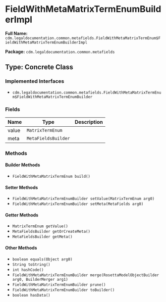 # FieldWithMetaMatrixTermEnumBuilderImpl

**Full Name:** `cdm.legaldocumentation.common.metafields.FieldWithMetaMatrixTermEnum$FieldWithMetaMatrixTermEnumBuilderImpl`

**Package:** `cdm.legaldocumentation.common.metafields`

## Type: Concrete Class

### Implemented Interfaces

- `cdm.legaldocumentation.common.metafields.FieldWithMetaMatrixTermEnum$FieldWithMetaMatrixTermEnumBuilder`

### Fields

| Name | Type | Description |
|------|------|-------------|
| value | `MatrixTermEnum` |  |
| meta | `MetaFieldsBuilder` |  |

### Methods

#### Builder Methods

- `FieldWithMetaMatrixTermEnum build()`

#### Setter Methods

- `FieldWithMetaMatrixTermEnumBuilder setValue(MatrixTermEnum arg0)`
- `FieldWithMetaMatrixTermEnumBuilder setMeta(MetaFields arg0)`

#### Getter Methods

- `MatrixTermEnum getValue()`
- `MetaFieldsBuilder getOrCreateMeta()`
- `MetaFieldsBuilder getMeta()`

#### Other Methods

- `boolean equals(Object arg0)`
- `String toString()`
- `int hashCode()`
- `FieldWithMetaMatrixTermEnumBuilder merge(RosettaModelObjectBuilder arg0, BuilderMerger arg1)`
- `FieldWithMetaMatrixTermEnumBuilder prune()`
- `FieldWithMetaMatrixTermEnumBuilder toBuilder()`
- `boolean hasData()`

